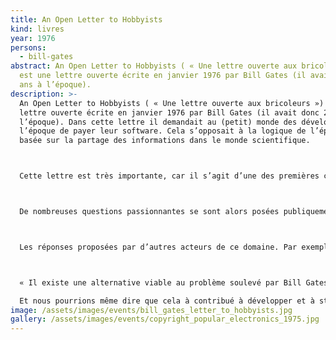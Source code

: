 ```yaml
---
title: An Open Letter to Hobbyists
kind: livres
year: 1976
persons:
  - bill-gates
abstract: An Open Letter to Hobbyists ( « Une lettre ouverte aux bricoleurs »)
  est une lettre ouverte écrite en janvier 1976 par Bill Gates (il avait donc 21
  ans à l’époque).
description: >-
  An Open Letter to Hobbyists ( « Une lettre ouverte aux bricoleurs ») est une
  lettre ouverte écrite en janvier 1976 par Bill Gates (il avait donc 21 ans à
  l’époque). Dans cette lettre il demandait au (petit) monde des développeurs de
  l’époque de payer leur software. Cela s’opposait à la logique de l’époque
  basée sur la partage des informations dans le monde scientifique.



  Cette lettre est très importante, car il s’agit d’une des premières confrontations entre le point de vue mercantile et le point de vue des hackers/développeurs sur la nature même des logiciels.



  De nombreuses questions passionnantes se sont alors posées publiquement : le logiciel doit-il être vendu avec le hardware, doit-il être donné, doit-il être vendu séparément, peut-il être partagé, peut-il être modifié, est-il une oeuvre de l’esprit (et donc protégé par le droit d’auteur)…



  Les réponses proposées par d’autres acteurs de ce domaine. Par exemple la proposition de Jim Warren du Homebrew Computer Club est très pertinente (même 40 ans plus tard).



  « Il existe une alternative viable au problème soulevé par Bill Gates dans sa lettre vindicative contre les « computer hobbyists » : si un logiciel est gratuit ou si bon marché que l’acheter est bien plus facile que de le dupliquer, alors ce n’est pas du vol. »— Jim Warren, juillet 197629

  Et nous pourrions même dire que cela à contribué à développer et à structurer le mouvement Open Source avec Richard Stallman et son projet GNU du début des années 1980.
image: /assets/images/events/bill_gates_letter_to_hobbyists.jpg
gallery: /assets/images/events/copyright_popular_electronics_1975.jpg
---
```

